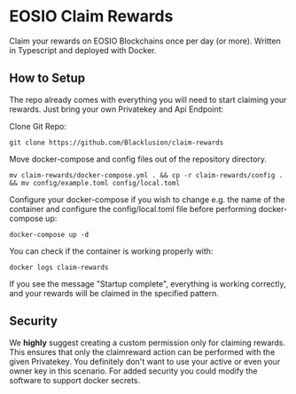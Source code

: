 # EOSIO Claim Rewards

Claim your rewards on EOSIO Blockchains once per day (or more). Written in Typescript and deployed with Docker.

## How to Setup

The repo already comes with everything you will need to start claiming your rewards. Just bring your own Privatekey and Api Endpoint:

Clone Git Repo:

```
git clone https://github.com/Blacklusion/claim-rewards
```

Move docker-compose and config files out of the repository directory.

```
mv claim-rewards/docker-compose.yml . && cp -r claim-rewards/config . && mv config/example.toml config/local.toml
```

Configure your docker-compose if you wish to change e.g. the name of the container and configure the config/local.toml file before performing docker-compose up:

```
docker-compose up -d
```

You can check if the container is working properly with:

```
docker logs claim-rewards
```

If you see the message "Startup complete", everything is working correctly, and your rewards will be claimed in the specified pattern.

## Security

We **highly** suggest creating a custom permission only for claiming rewards. This ensures that only the claimreward action can be performed with the given Privatekey. You definitely don't want to use your active or even your owner key in this scenario. For added security you could modify the software to support docker secrets.
